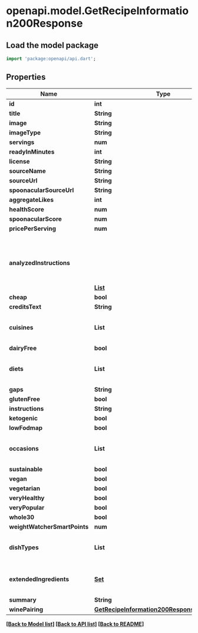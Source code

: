 # openapi.model.GetRecipeInformation200Response

## Load the model package
```dart
import 'package:openapi/api.dart';
```

## Properties
Name | Type | Description | Notes
------------ | ------------- | ------------- | -------------
**id** | **int** |  | 
**title** | **String** |  | 
**image** | **String** |  | 
**imageType** | **String** |  | 
**servings** | **num** |  | 
**readyInMinutes** | **int** |  | 
**license** | **String** |  | 
**sourceName** | **String** |  | 
**sourceUrl** | **String** |  | 
**spoonacularSourceUrl** | **String** |  | 
**aggregateLikes** | **int** |  | 
**healthScore** | **num** |  | 
**spoonacularScore** | **num** |  | 
**pricePerServing** | **num** |  | 
**analyzedInstructions** | [**List<Object>**](Object.md) |  | [default to const []]
**cheap** | **bool** |  | 
**creditsText** | **String** |  | 
**cuisines** | **List<String>** |  | [default to const []]
**dairyFree** | **bool** |  | 
**diets** | **List<String>** |  | [default to const []]
**gaps** | **String** |  | 
**glutenFree** | **bool** |  | 
**instructions** | **String** |  | 
**ketogenic** | **bool** |  | 
**lowFodmap** | **bool** |  | 
**occasions** | **List<String>** |  | [default to const []]
**sustainable** | **bool** |  | 
**vegan** | **bool** |  | 
**vegetarian** | **bool** |  | 
**veryHealthy** | **bool** |  | 
**veryPopular** | **bool** |  | 
**whole30** | **bool** |  | 
**weightWatcherSmartPoints** | **num** |  | 
**dishTypes** | **List<String>** |  | [default to const []]
**extendedIngredients** | [**Set<GetRecipeInformation200ResponseExtendedIngredientsInner>**](GetRecipeInformation200ResponseExtendedIngredientsInner.md) |  | [default to const {}]
**summary** | **String** |  | 
**winePairing** | [**GetRecipeInformation200ResponseWinePairing**](GetRecipeInformation200ResponseWinePairing.md) |  | 

[[Back to Model list]](../README.md#documentation-for-models) [[Back to API list]](../README.md#documentation-for-api-endpoints) [[Back to README]](../README.md)


